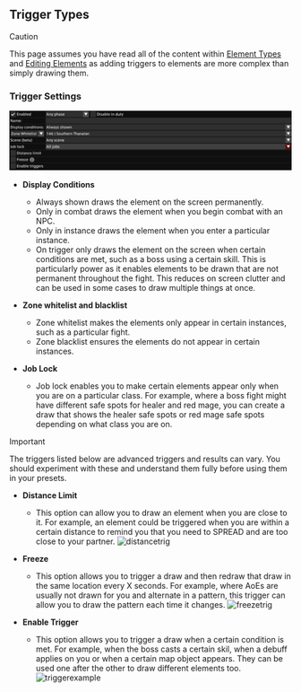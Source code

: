 ## Trigger Types

> [!caution]
> This page assumes you have read all of the content within 
[Element Types](https://github.com/HairyTofu/Splatoon/blob/17ea0e48e4666727f8fa120c2cbf8ac4a27e12b2/Presets/ELEMENT%20TYPES.md) and 
[Editing Elements](https://github.com/HairyTofu/Splatoon/blob/3e4788a53d9193406244839c1c2d6dccb336cb44/Presets/EDITING%20ELEMENTS.md) as adding triggers to elements are more complex than simply drawing them.

### Trigger Settings
![Trigger Types](/docs/images/walkthrough/ttypes.png)

- **Display Conditions**
  - Always shown draws the element on the screen permanently.
  - Only in combat draws the element when you begin combat with an NPC.
  - Only in instance draws the element when you enter a particular instance.
  - On trigger only draws the element on the screen when certain conditions are met, such as a boss using a certain skill. This is particularly power as it enables elements to be drawn that are not permanent throughout the fight. This reduces on screen clutter and can be used in some cases to draw multiple things at once.
 
- **Zone whitelist and blacklist**
  - Zone whitelist makes the elements only appear in certain instances, such as a particular fight.
  - Zone blacklist ensures the elements do not appear in certain instances.

- **Job Lock**
  - Job lock enables you to make certain elements appear only when you are on a particular class. For example, where a boss fight might have different safe spots for healer and red mage, you can create a draw that shows the healer safe spots or red mage safe spots depending on what class you are on.

>[!IMPORTANT]
>The triggers listed below are advanced triggers and results can vary. You should experiment with these and understand them fully before using them in your presets.

- **Distance Limit**
  - This option can allow you to draw an element when you are close to it. For example, an element could be triggered when you are within a certain distance to remind you that you need to SPREAD and are too close to your partner.
![distancetrig](/docs/images/walkthrough/distancetrigger.gif)

- **Freeze**
  - This option allows you to trigger a draw and then redraw that draw in the same location every X seconds. For example, where AoEs are usually not drawn for you and alternate in a pattern, this trigger can allow you to draw the pattern each time it changes.
![freezetrig](/docs/images/walkthrough/freezetrigger.gif)

- **Enable Trigger**
  - This option allows you to trigger a draw when a certain condition is met. For example, when the boss casts a certain skil, when a debuff applies on you or when a certain map object appears. They can be used one after the other to draw different elements too.
![triggerexample](/docs/images/walkthrough/triggerexample.gif)
